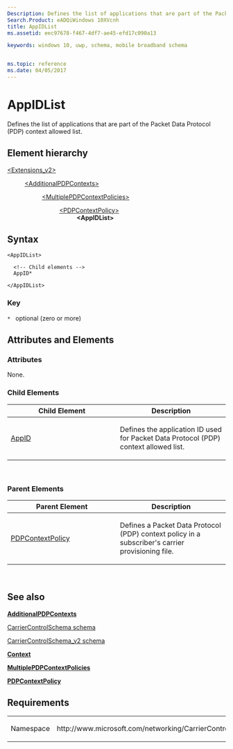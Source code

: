 ```yaml
---
Description: Defines the list of applications that are part of the Packet Data Protocol (PDP) context allowed list.
Search.Product: eADQiWindows 10XVcnh
title: AppIDList
ms.assetid: eec97678-f467-4df7-ae45-efd17c090a13

keywords: windows 10, uwp, schema, mobile broadband schema


ms.topic: reference
ms.date: 04/05/2017
---
```


# AppIDList


Defines the list of applications that are part of the Packet Data Protocol (PDP) context allowed list.

## Element hierarchy

<dl>
<dt><a href="element-extensions-v2.md">&lt;Extensions_v2&gt;</a></dt>
<dd>
<dl>
<dt><a href="element-additionalpdpcontexts.md">&lt;AdditionalPDPContexts&gt;</a></dt>
<dd>
<dl>
<dt><a href="element-multiplepdpcontextpolicies.md">&lt;MultiplePDPContextPolicies&gt;</a></dt>
<dd>
<dl>
<dt><a href="element-pdpcontextpolicy.md">&lt;PDPContextPolicy&gt;</a></dt>
<dd><b>&lt;AppIDList&gt;</b></dd>
</dl>
</dd>
</dl>
</dd>
</dl>
</dd>
</dl>

## Syntax

``` syntax
<AppIDList>

  <!-- Child elements -->
  AppID*

</AppIDList>
```

### Key

`*`   optional (zero or more)

## Attributes and Elements


### Attributes

None.

### Child Elements

<table>
<colgroup>
<col width="50%" />
<col width="50%" />
</colgroup>
<thead>
<tr class="header">
<th>Child Element</th>
<th>Description</th>
</tr>
</thead>
<tbody>
<tr class="odd">
<td><a href="element-appid.md">AppID</a> </td>
<td><p>Defines the application ID used for Packet Data Protocol (PDP) context allowed list.</p></td>
</tr>
</tbody>
</table>

 

### Parent Elements

<table>
<colgroup>
<col width="50%" />
<col width="50%" />
</colgroup>
<thead>
<tr class="header">
<th>Parent Element</th>
<th>Description</th>
</tr>
</thead>
<tbody>
<tr class="odd">
<td><a href="element-pdpcontextpolicy.md">PDPContextPolicy</a> </td>
<td><p>Defines a Packet Data Protocol (PDP) context policy in a subscriber's carrier provisioning file.</p></td>
</tr>
</tbody>
</table>

 

## See also


[**AdditionalPDPContexts**](element-additionalpdpcontexts.md)

[CarrierControlSchema schema](https://msdn.microsoft.com/library/windows/apps/hh868312)

[CarrierControlSchema\_v2 schema](schema-root.md)

[**Context**](element-context.md)

[**MultiplePDPContextPolicies**](element-multiplepdpcontextpolicies.md)

[**PDPContextPolicy**](element-pdpcontextpolicy.md)

## Requirements

<table>
<colgroup>
<col width="50%" />
<col width="50%" />
</colgroup>
<tbody>
<tr class="odd">
<td><p>Namespace</p></td>
<td><p>http://www.microsoft.com/networking/CarrierControl/v2</p></td>
</tr>
</tbody>
</table>

 

 



